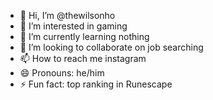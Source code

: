 - 👋 Hi, I’m @thewilsonho
- 👀 I’m interested in gaming
- 🌱 I’m currently learning nothing
- 💞️ I’m looking to collaborate on job searching
- 📫 How to reach me instagram
- 😄 Pronouns: he/him
- ⚡ Fun fact: top ranking in Runescape

<!---
thewilsonho/thewilsonho is a ✨ special ✨ repository because its `README.md` (this file) appears on your GitHub profile.
You can click the Preview link to take a look at your changes.
--->
